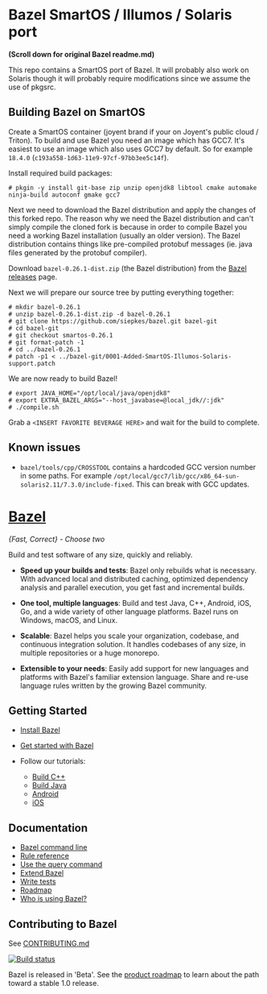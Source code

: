# Bazel SmartOS / Illumos / Solaris port

**(Scroll down for original Bazel readme.md)**

This repo contains a SmartOS port of Bazel. It will probably also work on Solaris though it will probably require modifications since we assume the use of pkgsrc.

## Building Bazel on SmartOS

Create a SmartOS container (joyent brand if your on Joyent's public cloud / Triton). To build and use Bazel you need an image which has GCC7. It's easiest to use an image which also uses GCC7 by default. So for example `18.4.0` (`c193a558-1d63-11e9-97cf-97bb3ee5c14f`). 

Install required build packages:

```
# pkgin -y install git-base zip unzip openjdk8 libtool cmake automake ninja-build autoconf gmake gcc7
```

Next we need to download the Bazel distribution and apply the changes of this forked repo. The reason why we need the Bazel distribution and can't simply compile the cloned fork is because in order to compile Bazel you need a working Bazel installation (usually an older version). The Bazel distribution contains things like pre-compiled protobuf messages (ie. java files generated by the protobuf compiler). 

Download `bazel-0.26.1-dist.zip` (the Bazel distribution) from the [Bazel releases](https://github.com/bazelbuild/bazel/releases) page.

Next we will prepare our source tree by putting everything together:

```
# mkdir bazel-0.26.1
# unzip bazel-0.26.1-dist.zip -d bazel-0.26.1
# git clone https://github.com/siepkes/bazel.git bazel-git
# cd bazel-git
# git checkout smartos-0.26.1
# git format-patch -1
# cd ../bazel-0.26.1
# patch -p1 < ../bazel-git/0001-Added-SmartOS-Illumos-Solaris-support.patch
```

We are now ready to build Bazel!

```
# export JAVA_HOME="/opt/local/java/openjdk8"
# export EXTRA_BAZEL_ARGS="--host_javabase=@local_jdk//:jdk"
# ./compile.sh
```

Grab a `<INSERT FAVORITE BEVERAGE HERE>` and wait for the build to complete.

## Known issues

* `bazel/tools/cpp/CROSSTOOL` contains a hardcoded GCC version number in some paths. For example `/opt/local/gcc7/lib/gcc/x86_64-sun-solaris2.11/7.3.0/include-fixed`. This can break with GCC updates.

# [Bazel](https://bazel.build)

*{Fast, Correct} - Choose two*

Build and test software of any size, quickly and reliably.

* **Speed up your builds and tests**:
  Bazel only rebuilds what is necessary.
  With advanced local and distributed caching, optimized dependency analysis and
  parallel execution, you get fast and incremental builds.

* **One tool, multiple languages**: Build and test Java, C++, Android, iOS, Go,
  and a wide variety of other language platforms. Bazel runs on Windows, macOS,
  and Linux.

* **Scalable**: Bazel helps you scale your organization, codebase, and
  continuous integration solution. It handles codebases of any size, in multiple
  repositories or a huge monorepo.

* **Extensible to your needs**: Easily add support for new languages and
  platforms with Bazel's familiar extension language. Share and re-use language
  rules written by the growing Bazel community.

## Getting Started

  * [Install Bazel](https://docs.bazel.build/install.html)
  * [Get started with Bazel](https://docs.bazel.build/getting-started.html)
  * Follow our tutorials:

    - [Build C++](https://docs.bazel.build/tutorial/cpp.html)
    - [Build Java](https://docs.bazel.build/tutorial/java.html)
    - [Android](https://docs.bazel.build/tutorial/android-app.html)
    - [iOS](https://docs.bazel.build/tutorial/ios-app.html)

## Documentation

  * [Bazel command line](https://docs.bazel.build/user-manual.html)
  * [Rule reference](https://docs.bazel.build/be/overview.html)
  * [Use the query command](https://docs.bazel.build/query.html)
  * [Extend Bazel](https://docs.bazel.build/skylark/concepts.html)
  * [Write tests](https://docs.bazel.build/test-encyclopedia.html)
  * [Roadmap](https://bazel.build/roadmap.html)
  * [Who is using Bazel?](https://github.com/bazelbuild/bazel/wiki/Bazel-Users)

## Contributing to Bazel

See [CONTRIBUTING.md](CONTRIBUTING.md)

[![Build status](https://badge.buildkite.com/1fd282f8ad98c3fb10758a821e5313576356709dd7d11e9618.svg?status=master)](https://ci.bazel.build)

Bazel is released in 'Beta'.
See the [product roadmap](https://bazel.build/roadmap.html) to learn about the
path toward a stable 1.0 release.
